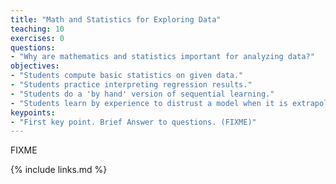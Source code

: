 ```yaml
---
title: "Math and Statistics for Exploring Data"
teaching: 10
exercises: 0
questions:
- "Why are mathematics and statistics important for analyzing data?"
objectives:
- "Students compute basic statistics on given data."
- "Students practice interpreting regression results."
- "Students do a 'by hand' version of sequential learning."
- "Students learn by experience to distrust a model when it is extrapolating."
keypoints:
- "First key point. Brief Answer to questions. (FIXME)"
---
```

FIXME

{% include links.md %}
